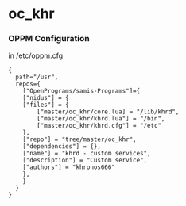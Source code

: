 # oc_khr


### OPPM Configuration

in /etc/oppm.cfg

    {
      path="/usr",
      repos={
        ["OpenPrograms/samis-Programs"]={
        ["nidus"] = {
        ["files"] = {
            ["master/oc_khr/core.lua] = "/lib/khrd",
            ["master/oc_khr/khrd.lua"] = "/bin",
            ["master/oc_khr/khrd.cfg"] = "/etc"
        },
        ["repo"] = "tree/master/oc_khr",
        ["dependencies"] = {},
        ["name"] = "khrd - custom services",
        ["description"] = "Custom service",
        ["authors"] = "khronos666"
        },
        }
      }
    }
